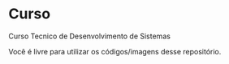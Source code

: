 # Curso
Curso Tecnico de Desenvolvimento de Sistemas

Você é livre para utilizar os códigos/imagens desse repositório.
